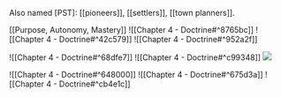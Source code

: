 Also named [PST]: [[pioneers]], [[settlers]], [[town planners]].

[[Purpose, Autonomy, Mastery]]
![[Chapter 4 - Doctrine#^8765bc]]
![[Chapter 4 - Doctrine#^42c579]]
![[Chapter 4 - Doctrine#^952a2f]]

![[Chapter 4 - Doctrine#^68dfe7]]
![[Chapter 4 - Doctrine#^c99348]]
![](https://miro.medium.com/max/700/1*N_AlXpq2V9C0PtWyqDvLHw.jpeg)

![[Chapter 4 - Doctrine#^648000]]
![[Chapter 4 - Doctrine#^675d3a]]
![[Chapter 4 - Doctrine#^cb4e1c]]
